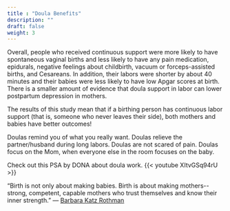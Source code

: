 ```yaml
---
title : "Doula Benefits"
description: ""
draft: false
weight: 3
---
```


Overall, people who received continuous support were more likely to have
spontaneous vaginal births and less likely to have any pain medication,
epidurals, negative feelings about childbirth, vacuum or forceps-assisted
births, and Cesareans. In addition, their labors were shorter by about 40
minutes and their babies were less likely to have low Apgar scores at birth.
There is a smaller amount of evidence that doula support in labor can lower
postpartum depression in mothers.

The results of this study mean that if a birthing person has continuous labor
support (that is, someone who never leaves their side), both mothers and babies
have better outcomes!

Doulas remind you of what you really want.  Doulas relieve the partner/husband
during long labors.  Doulas are not scared of pain.  Doulas focus on the Mom,
when everyone else in the room focuses on the baby.

Check out this PSA by DONA about doula work.
{{< youtube XItvGSq94rU >}}

“Birth is not only about making babies. Birth is about making mothers--strong,
competent, capable mothers who trust themselves and know their inner strength.”
― [Barbara Katz Rothman](https://en.wikipedia.org/wiki/Barbara_Katz_Rothman)
